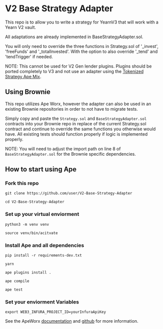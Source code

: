 # V2 Base Strategy Adapter

This repo is to allow you to write a strategy for YearnV3 that will work with a Yearn V2 vault.

All adaptations are already implemented in BaseStrategyAdapter.sol.

You will only need to override the three functions in Strategy.sol of '_invest', 'freeFunds' and '_totalInvested'. With the option to also override '_tend' and 'tendTrigger' if needed.

NOTE: This cannot be used for V2 Gen lender plugins. Plugins should be ported completely to V3 and not use an adapter using the [Tokenized Strategy Ape Mix](https://github.com/Schlagonia/tokenized-strategy-ape-mix).

## Using Brownie

This repo utilizes Ape Worx, however the adapter can also be used in an existing Brownie repositories in order to not have to migrate tests.

Simply copy and paste the `Strategy.sol` and `BaseStrategyAdapter.sol` contracts into your Brownie repo in replace of the current Strategy.sol contract and continue to override the same functions you otherwise would have. All existing tests should function properly if logic is implemented properly.

NOTE: You will need to adjust the import path on line 8 of `BaseStrategyAdapter.sol` for the Brownie specific dependencies.

## How to start using Ape

### Fork this repo

    git clone https://github.com/user/V2-Base-Strategy-Adapter

    cd V2-Base-Strategy-Adapter

### Set up your virtual enviorment

    python3 -m venv venv

    source venv/bin/acitvate

### Install Ape and all dependencies

    pip install -r requirements-dev.txt
    
    yarn
    
    ape plugins install .
    
    ape compile
    
    ape test
    
### Set your enviorment Variables

    export WEB3_INFURA_PROJECT_ID=yourInfuraApiKey

See the ApeWorx [documentation](https://docs.apeworx.io/ape/stable/) and [github](https://github.com/ApeWorX/ape) for more information.